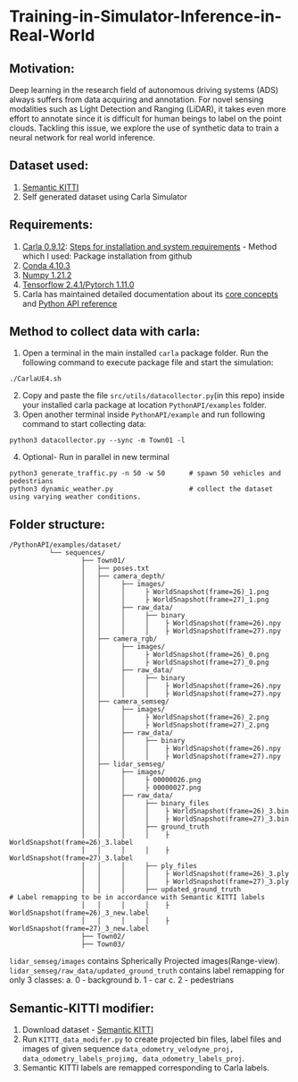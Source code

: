 # Training-in-Simulator-Inference-in-Real-World

## Motivation:
Deep learning in the research field of autonomous driving systems (ADS) always suffers from data acquiring and annotation. For novel sensing modalities such as Light Detection and Ranging (LiDAR), it takes even more effort to annotate since it is difficult for human beings to label on the point clouds. Tackling this issue, we explore the use of synthetic data to train a neural network for real world inference.

## Dataset used: 
  1. [Semantic KITTI](http://www.semantic-kitti.org/dataset.html)
  2. Self generated dataset using Carla Simulator

## Requirements:
  1. [Carla 0.9.12](https://carla.org/2021/08/02/release-0.9.12/): [Steps for installation and system requirements](https://carla.readthedocs.io/en/0.9.12/start_quickstart/) - Method which I used: Package installation from github
  2. [Conda 4.10.3](https://docs.conda.io/projects/conda/en/latest/user-guide/install/linux.html)
  3. [Numpy 1.21.2](https://numpy.org/install/)
  4. [Tensorflow 2.4.1/Pytorch 1.11.0](https://towardsdatascience.com/guide-to-conda-for-tensorflow-and-pytorch-db69585e32b8)
  5. Carla has maintained detailed documentation about its [core concepts](https://carla.readthedocs.io/en/0.9.12/core_concepts/) and [Python API reference](https://carla.readthedocs.io/en/0.9.12/python_api/)
  
## Method to collect data with carla:
  1. Open a terminal in the main installed `carla` package folder. Run the following command to execute package file and start the simulation:
  ``` 
  ./CarlaUE4.sh  
  ``` 
  2. Copy and paste the file `src/utils/datacollector.py`(in this repo) inside your installed carla package at location `PythonAPI/examples` folder.
  3. Open another terminal inside `PythonAPI/example` and run following command to start collecting data:
  ``` 
  python3 datacollector.py --sync -m Town01 -l  
  ```
  4. Optional- Run in parallel in new terminal 
  ```
  python3 generate_traffic.py -n 50 -w 50      # spawn 50 vehicles and pedestrians 
  python3 dynamic_weather.py                   # collect the dataset using varying weather conditions. 
  ```
## Folder structure:
```
/PythonAPI/examples/dataset/
          └── sequences/
                  ├── Town01/
                  │   ├── poses.txt
                  │   ├── camera_depth/
                  │   │     ├── images/
                  │   │     │     ├ WorldSnapshot(frame=26)_1.png
                  │   │     │     ├ WorldSnapshot(frame=27)_1.png
                  │   │     ├── raw_data/
                  │   │     │     ├── binary 
                  │   │     │     │    ├ WorldSnapshot(frame=26).npy
                  │   │     │     │    ├ WorldSnapshot(frame=27).npy
                  │   ├── camera_rgb/
                  │   │     ├── images/
                  │   │     │     ├ WorldSnapshot(frame=26)_0.png
                  │   │     │     ├ WorldSnapshot(frame=27)_0.png
                  │   │     ├── raw_data/
                  │   │     │     ├── binary 
                  │   │     │     │    ├ WorldSnapshot(frame=26).npy
                  │   │     │     │    ├ WorldSnapshot(frame=27).npy
                  │   ├── camera_semseg/
                  │   │     ├── images/
                  │   │     │     ├ WorldSnapshot(frame=26)_2.png
                  │   │     │     ├ WorldSnapshot(frame=27)_2.png
                  │   │     ├── raw_data/
                  │   │     │     ├── binary 
                  │   │     │     │    ├ WorldSnapshot(frame=26).npy
                  │   │     │     │    ├ WorldSnapshot(frame=27).npy
                  │   ├── lidar_semseg/
                  │   │     ├── images/
                  │   │     │     ├ 00000026.png
                  │   │     │     ├ 00000027.png
                  │   │     ├── raw_data/
                  │   │     │     ├── binary_files 
                  │   │     │     │    ├ WorldSnapshot(frame=26)_3.bin
                  │   │     │     │    ├ WorldSnapshot(frame=27)_3.bin
                  │   │     │     ├── ground_truth
                  │   │     │     │    ├ WorldSnapshot(frame=26)_3.label
                  │   │     │     │    ├ WorldSnapshot(frame=27)_3.label
                  │   │     │     ├── ply_files 
                  │   │     │     │    ├ WorldSnapshot(frame=26)_3.ply
                  │   │     │     │    ├ WorldSnapshot(frame=27)_3.ply
                  │   │     │     ├── updated_ground_truth                      # Label remapping to be in accordance with Semantic KITTI labels
                  │   │     │     │    ├ WorldSnapshot(frame=26)_3_new.label
                  │   │     │     │    ├ WorldSnapshot(frame=27)_3_new.label
                  ├── Town02/
                  ├── Town03/
```

`lidar_semseg/images` contains Spherically Projected images(Range-view). 
`lidar_semseg/raw_data/updated_ground_truth` contains label remapping for only 3 classes:
  a. 0 - background
  b. 1 - car
  c. 2 - pedestrians
  
  ## Semantic-KITTI modifier:
  1. Download dataset - [Semantic KITTI](http://www.semantic-kitti.org/dataset.html)
  2. Run `KITTI_data_modifer.py` to create projected bin files, label files and images of given sequence `data_odometry_velodyne_proj, data_odometry_labels_projimg, data_odometry_labels_proj`.
  3. Semantic KITTI labels are remapped corresponding to Carla labels.
  
  
  
  
